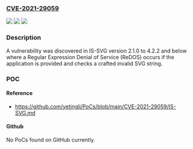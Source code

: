 ### [CVE-2021-29059](https://cve.mitre.org/cgi-bin/cvename.cgi?name=CVE-2021-29059)
![](https://img.shields.io/static/v1?label=Product&message=n%2Fa&color=blue)
![](https://img.shields.io/static/v1?label=Version&message=n%2Fa&color=blue)
![](https://img.shields.io/static/v1?label=Vulnerability&message=n%2Fa&color=brighgreen)

### Description

A vulnerability was discovered in IS-SVG version 2.1.0 to 4.2.2 and below where a Regular Expression Denial of Service (ReDOS) occurs if the application is provided and checks a crafted invalid SVG string.

### POC

#### Reference
- https://github.com/yetingli/PoCs/blob/main/CVE-2021-29059/IS-SVG.md

#### Github
No PoCs found on GitHub currently.

